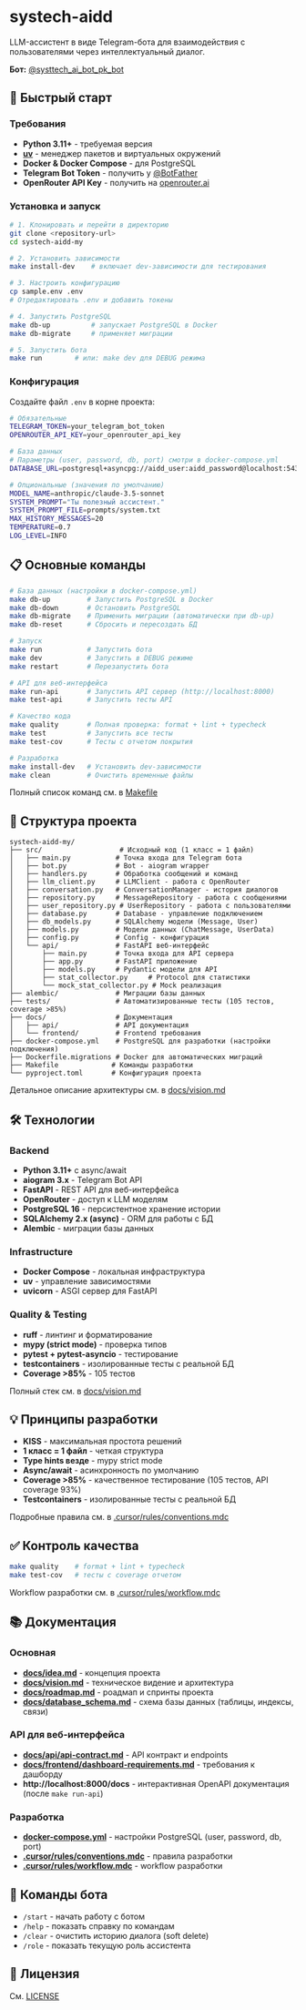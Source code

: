 # systech-aidd

LLM-ассистент в виде Telegram-бота для взаимодействия с пользователями через интеллектуальный диалог.

**Бот:** [@systtech_ai_bot_pk_bot](https://t.me/systtech_ai_bot_pk_bot)

## 🚀 Быстрый старт

### Требования
- **Python 3.11+** - требуемая версия
- **[uv](https://github.com/astral-sh/uv)** - менеджер пакетов и виртуальных окружений
- **Docker & Docker Compose** - для PostgreSQL
- **Telegram Bot Token** - получить у [@BotFather](https://t.me/botfather)
- **OpenRouter API Key** - получить на [openrouter.ai](https://openrouter.ai)

### Установка и запуск

```bash
# 1. Клонировать и перейти в директорию
git clone <repository-url>
cd systech-aidd-my

# 2. Установить зависимости
make install-dev    # включает dev-зависимости для тестирования

# 3. Настроить конфигурацию
cp sample.env .env
# Отредактировать .env и добавить токены

# 4. Запустить PostgreSQL
make db-up          # запускает PostgreSQL в Docker
make db-migrate     # применяет миграции

# 5. Запустить бота
make run        # или: make dev для DEBUG режима
```

### Конфигурация

Создайте файл `.env` в корне проекта:

```bash
# Обязательные
TELEGRAM_TOKEN=your_telegram_bot_token
OPENROUTER_API_KEY=your_openrouter_api_key

# База данных
# Параметры (user, password, db, port) смотри в docker-compose.yml
DATABASE_URL=postgresql+asyncpg://aidd_user:aidd_password@localhost:5433/aidd_db

# Опциональные (значения по умолчанию)
MODEL_NAME=anthropic/claude-3.5-sonnet
SYSTEM_PROMPT="Ты полезный ассистент."
SYSTEM_PROMPT_FILE=prompts/system.txt
MAX_HISTORY_MESSAGES=20
TEMPERATURE=0.7
LOG_LEVEL=INFO
```

## 📋 Основные команды

```bash
# База данных (настройки в docker-compose.yml)
make db-up         # Запустить PostgreSQL в Docker
make db-down       # Остановить PostgreSQL
make db-migrate    # Применить миграции (автоматически при db-up)
make db-reset      # Сбросить и пересоздать БД

# Запуск
make run           # Запустить бота
make dev           # Запустить в DEBUG режиме
make restart       # Перезапустить бота

# API для веб-интерфейса
make run-api       # Запустить API сервер (http://localhost:8000)
make test-api      # Запустить тесты API

# Качество кода
make quality       # Полная проверка: format + lint + typecheck
make test          # Запустить все тесты
make test-cov      # Тесты с отчетом покрытия

# Разработка
make install-dev   # Установить dev-зависимости
make clean         # Очистить временные файлы
```

Полный список команд см. в [Makefile](Makefile)

## 📁 Структура проекта

```
systech-aidd-my/
├── src/                   # Исходный код (1 класс = 1 файл)
│   ├── main.py           # Точка входа для Telegram бота
│   ├── bot.py            # Bot - aiogram wrapper
│   ├── handlers.py       # Обработка сообщений и команд
│   ├── llm_client.py     # LLMClient - работа с OpenRouter
│   ├── conversation.py   # ConversationManager - история диалогов
│   ├── repository.py     # MessageRepository - работа с сообщениями
│   ├── user_repository.py # UserRepository - работа с пользователями
│   ├── database.py       # Database - управление подключением
│   ├── db_models.py      # SQLAlchemy модели (Message, User)
│   ├── models.py         # Модели данных (ChatMessage, UserData)
│   ├── config.py         # Config - конфигурация
│   └── api/              # FastAPI веб-интерфейс
│       ├── main.py       # Точка входа для API сервера
│       ├── app.py        # FastAPI приложение
│       ├── models.py     # Pydantic модели для API
│       ├── stat_collector.py     # Protocol для статистики
│       └── mock_stat_collector.py # Mock реализация
├── alembic/              # Миграции базы данных
├── tests/                # Автоматизированные тесты (105 тестов, coverage >85%)
├── docs/                 # Документация
│   ├── api/              # API документация
│   └── frontend/         # Frontend требования
├── docker-compose.yml    # PostgreSQL для разработки (настройки подключения)
├── Dockerfile.migrations # Docker для автоматических миграций
├── Makefile             # Команды разработки
└── pyproject.toml       # Конфигурация проекта
```

Детальное описание архитектуры см. в [docs/vision.md](docs/vision.md)

## 🛠 Технологии

### Backend
- **Python 3.11+** с async/await
- **aiogram 3.x** - Telegram Bot API
- **FastAPI** - REST API для веб-интерфейса
- **OpenRouter** - доступ к LLM моделям
- **PostgreSQL 16** - персистентное хранение истории
- **SQLAlchemy 2.x (async)** - ORM для работы с БД
- **Alembic** - миграции базы данных

### Infrastructure
- **Docker Compose** - локальная инфраструктура
- **uv** - управление зависимостями
- **uvicorn** - ASGI сервер для FastAPI

### Quality & Testing
- **ruff** - линтинг и форматирование
- **mypy (strict mode)** - проверка типов
- **pytest + pytest-asyncio** - тестирование
- **testcontainers** - изолированные тесты с реальной БД
- **Coverage >85%** - 105 тестов

Полный стек см. в [docs/vision.md](docs/vision.md)

## 💡 Принципы разработки

- **KISS** - максимальная простота решений
- **1 класс = 1 файл** - четкая структура
- **Type hints везде** - mypy strict mode
- **Async/await** - асинхронность по умолчанию
- **Coverage >85%** - качественное тестирование (105 тестов, API coverage 93%)
- **Testcontainers** - изолированные тесты с реальной БД

Подробные правила см. в [.cursor/rules/conventions.mdc](.cursor/rules/conventions.mdc)

## ✅ Контроль качества

```bash
make quality    # format + lint + typecheck
make test-cov   # тесты с coverage отчетом
```

Workflow разработки см. в [.cursor/rules/workflow.mdc](.cursor/rules/workflow.mdc)

## 📚 Документация

### Основная
- **[docs/idea.md](docs/idea.md)** - концепция проекта
- **[docs/vision.md](docs/vision.md)** - техническое видение и архитектура
- **[docs/roadmap.md](docs/roadmap.md)** - роадмап и спринты проекта
- **[docs/database_schema.md](docs/database_schema.md)** - схема базы данных (таблицы, индексы, связи)

### API для веб-интерфейса
- **[docs/api/api-contract.md](docs/api/api-contract.md)** - API контракт и endpoints
- **[docs/frontend/dashboard-requirements.md](docs/frontend/dashboard-requirements.md)** - требования к дашборду
- **http://localhost:8000/docs** - интерактивная OpenAPI документация (после `make run-api`)

### Разработка
- **[docker-compose.yml](docker-compose.yml)** - настройки PostgreSQL (user, password, db, port)
- **[.cursor/rules/conventions.mdc](.cursor/rules/conventions.mdc)** - правила разработки
- **[.cursor/rules/workflow.mdc](.cursor/rules/workflow.mdc)** - workflow разработки

## 🎯 Команды бота

- `/start` - начать работу с ботом
- `/help` - показать справку по командам
- `/clear` - очистить историю диалога (soft delete)
- `/role` - показать текущую роль ассистента

## 📝 Лицензия

См. [LICENSE](LICENSE)
